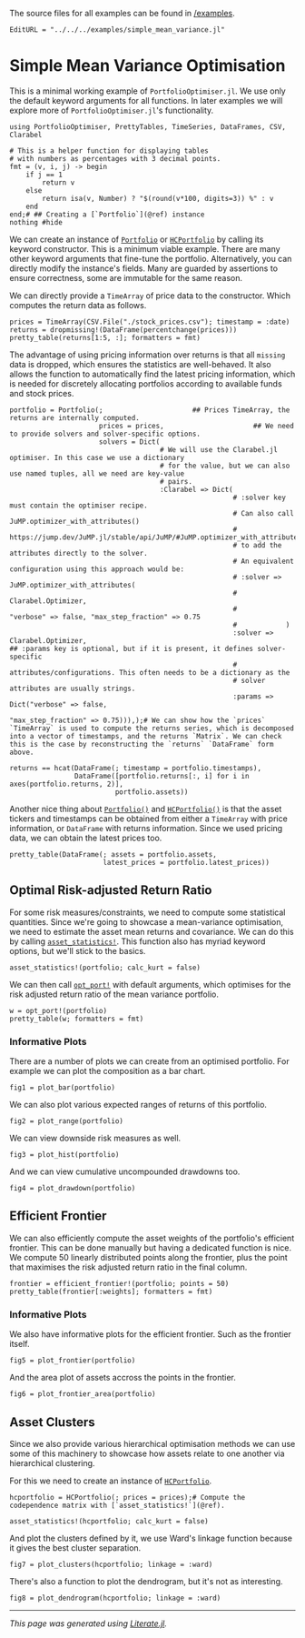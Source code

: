 The source files for all examples can be found in [/examples](https://github.com/dcelisgarza/PortfolioOptimiser.jl/tree/main/examples/).

```@meta
EditURL = "../../../examples/simple_mean_variance.jl"
```

# Simple Mean Variance Optimisation

This is a minimal working example of `PortfolioOptimiser.jl`. We use only the default keyword arguments for all functions. In later examples we will explore more of `PortfolioOptimiser.jl`'s functionality.

````@example simple_mean_variance
using PortfolioOptimiser, PrettyTables, TimeSeries, DataFrames, CSV, Clarabel

# This is a helper function for displaying tables
# with numbers as percentages with 3 decimal points.
fmt = (v, i, j) -> begin
    if j == 1
        return v
    else
        return isa(v, Number) ? "$(round(v*100, digits=3)) %" : v
    end
end;# ## Creating a [`Portfolio`](@ref) instance
nothing #hide
````

We can create an instance of [`Portfolio`](@ref) or [`HCPortfolio`](@ref) by calling its keyword constructor. This is a minimum viable example. There are many other keyword arguments that fine-tune the portfolio. Alternatively, you can directly modify the instance's fields. Many are guarded by assertions to ensure correctness, some are immutable for the same reason.

We can directly provide a `TimeArray` of price data to the constructor. Which computes the return data as follows.

````@example simple_mean_variance
prices = TimeArray(CSV.File("./stock_prices.csv"); timestamp = :date)
returns = dropmissing!(DataFrame(percentchange(prices)))
pretty_table(returns[1:5, :]; formatters = fmt)
````

The advantage of using pricing information over returns is that all `missing` data is dropped, which ensures the statistics are well-behaved. It also allows the function to automatically find the latest pricing information, which is needed for discretely allocating portfolios according to available funds and stock prices.

````@example simple_mean_variance
portfolio = Portfolio(;                      ## Prices TimeArray, the returns are internally computed.
                      prices = prices,                      ## We need to provide solvers and solver-specific options.
                      solvers = Dict(
                                     # We will use the Clarabel.jl optimiser. In this case we use a dictionary
                                     # for the value, but we can also use named tuples, all we need are key-value
                                     # pairs.
                                     :Clarabel => Dict(
                                                       # :solver key must contain the optimiser recipe.
                                                       # Can also call JuMP.optimizer_with_attributes()
                                                       # https://jump.dev/JuMP.jl/stable/api/JuMP/#JuMP.optimizer_with_attributes
                                                       # to add the attributes directly to the solver.
                                                       # An equivalent configuration using this approach would be:
                                                       # :solver => JuMP.optimizer_with_attributes(
                                                       #               Clarabel.Optimizer,
                                                       #               "verbose" => false, "max_step_fraction" => 0.75
                                                       #            )
                                                       :solver => Clarabel.Optimizer,                                                       ## :params key is optional, but if it is present, it defines solver-specific
                                                       # attributes/configurations. This often needs to be a dictionary as the
                                                       # solver attributes are usually strings.
                                                       :params => Dict("verbose" => false,
                                                                       "max_step_fraction" => 0.75))),);# We can show how the `prices` `TimeArray` is used to compute the returns series, which is decomposed into a vector of timestamps, and the returns `Matrix`. We can check this is the case by reconstructing the `returns` `DataFrame` form above.

returns == hcat(DataFrame(; timestamp = portfolio.timestamps),
                DataFrame([portfolio.returns[:, i] for i in axes(portfolio.returns, 2)],
                          portfolio.assets))
````

Another nice thing about [`Portfolio()`](@ref) and [`HCPortfolio()`](@ref) is that the asset tickers and timestamps can be obtained from either a `TimeArray` with price information, or `DataFrame` with returns information. Since we used pricing data, we can obtain the latest prices too.

````@example simple_mean_variance
pretty_table(DataFrame(; assets = portfolio.assets,
                       latest_prices = portfolio.latest_prices))
````

## Optimal Risk-adjusted Return Ratio

For some risk measures/constraints, we need to compute some statistical quantities. Since we're going to showcase a mean-variance optimisation, we need to estimate the asset mean returns and covariance. We can do this by calling [`asset_statistics!`](@ref). This function also has myriad keyword options, but we'll stick to the basics.

````@example simple_mean_variance
asset_statistics!(portfolio; calc_kurt = false)
````

We can then call [`opt_port!`](@ref) with default arguments, which optimises for the risk adjusted return ratio of the mean variance portfolio.

````@example simple_mean_variance
w = opt_port!(portfolio)
pretty_table(w; formatters = fmt)
````

### Informative Plots

There are a number of plots we can create from an optimised portfolio. For example we can plot the composition as a bar chart.

````@example simple_mean_variance
fig1 = plot_bar(portfolio)
````

We can also plot various expected ranges of returns of this portfolio.

````@example simple_mean_variance
fig2 = plot_range(portfolio)
````

We can view downside risk measures as well.

````@example simple_mean_variance
fig3 = plot_hist(portfolio)
````

And we can view cumulative uncompounded drawdowns too.

````@example simple_mean_variance
fig4 = plot_drawdown(portfolio)
````

## Efficient Frontier

We can also efficiently compute the asset weights of the portfolio's efficient frontier. This can be done manually but having a dedicated function is nice. We compute 50 linearly distributed points along the frontier, plus the point that maximises the risk adjusted return ratio in the final column.

````@example simple_mean_variance
frontier = efficient_frontier!(portfolio; points = 50)
pretty_table(frontier[:weights]; formatters = fmt)
````

### Informative Plots

We also have informative plots for the efficient frontier. Such as the frontier itself.

````@example simple_mean_variance
fig5 = plot_frontier(portfolio)
````

And the area plot of assets accross the points in the frontier.

````@example simple_mean_variance
fig6 = plot_frontier_area(portfolio)
````

## Asset Clusters

Since we also provide various hierarchical optimisation methods we can use some of this machinery to showcase how assets relate to one another via hierarchical clustering.

For this we need to create an instance of [`HCPortfolio`](@ref).

````@example simple_mean_variance
hcportfolio = HCPortfolio(; prices = prices);# Compute the codependence matrix with [`asset_statistics!`](@ref).

asset_statistics!(hcportfolio; calc_kurt = false)
````

And plot the clusters defined by it, we use Ward's linkage function because it gives the best cluster separation.

````@example simple_mean_variance
fig7 = plot_clusters(hcportfolio; linkage = :ward)
````

There's also a function to plot the dendrogram, but it's not as interesting.

````@example simple_mean_variance
fig8 = plot_dendrogram(hcportfolio; linkage = :ward)
````

* * *

*This page was generated using [Literate.jl](https://github.com/fredrikekre/Literate.jl).*
